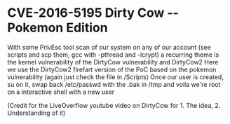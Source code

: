 # CVE-2016-5195 Dirty Cow -- Pokemon Edition

With some PrivEsc tool scan of our system on any of our account (see scripts and scp them, gcc with -pthread and -lcrypt)
a recurring theme is the kernel vulnerability of the DirtyCow vulnerability and DirtyCow2
Here we use the DirtyCow2 firefart version of the PoC based on the pokemon vulnerability (again just check the file in /Scripts)
Once our user is created, su on it, swap back /etc/passwd with the .bak in /tmp and voila we're root on a interactive shell with a new user



(Credit for the LiveOverflow youtube video on DirtyCow for 1. The idea, 2. Understanding of it)
